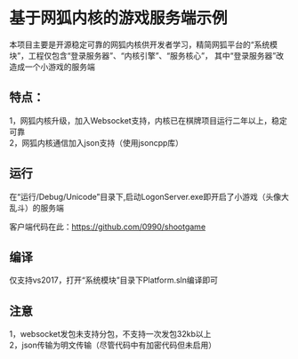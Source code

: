 # 基于网狐内核的游戏服务端示例

本项目主要是开源稳定可靠的网狐内核供开发者学习，精简网狐平台的“系统模块”，工程仅包含“登录服务器”、“内核引擎”、“服务核心”，
其中“登录服务器”改造成一个小游戏的服务端

## 特点：
1，网狐内核升级，加入Websocket支持，内核已在棋牌项目运行二年以上，稳定可靠<br>
2，网狐内核通信加入json支持（使用jsoncpp库）<br>

## 运行
在“运行/Debug/Unicode”目录下,启动LogonServer.exe即开启了小游戏（头像大乱斗）的服务端<br>

客户端代码在此：https://github.com/0990/shootgame

## 编译
仅支持vs2017，打开“系统模块”目录下Platform.sln编译即可

## 注意
1，websocket发包未支持分包，不支持一次发包32kb以上<br>
2，json传输为明文传输（尽管代码中有加密代码但未启用）<br>
